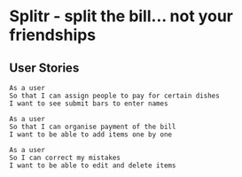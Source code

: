 # Splitr - split the bill... not your friendships


## User Stories

```
As a user
So that I can assign people to pay for certain dishes
I want to see submit bars to enter names
```

```
As a user
So that I can organise payment of the bill
I want to be able to add items one by one
```

```
As a user
So I can correct my mistakes
I want to be able to edit and delete items
```
